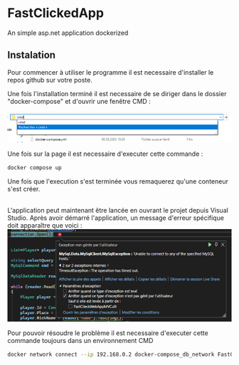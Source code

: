 # FastClickedApp
An simple asp.net application dockerized 

## Instalation 

Pour commencer à utiliser le programme il est necessaire d'installer le repos github sur votre poste. </br>

Une fois l'installation terminé il est necessaire de se diriger dans le dossier "docker-compose" et d'ouvrir une fenêtre CMD :

<img src="./image/cmd.png">

Une fois sur la page il est necessaire d'executer cette commande : 
```bash
docker compose up
```
Une fois que l'execution s'est terminée vous remaquerez qu'une conteneur s'est créer.

</br>
L'application peut maintenant être lancée en ouvrant le projet depuis Visual Studio. Après avoir démarré l'application, un message d'erreur spécifique doit apparaître que voici : 
<img src="./image/error.png">

Pour pouvoir résoudre le problème il est necessaire d'executer cette commande toujours dans un environnement CMD

```bash
docker network connect --ip 192.168.0.2 docker-compose_db_network FastClieckWebAppMVC
```
